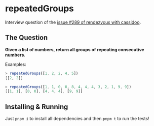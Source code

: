 # repeatedGroups

Interview question of the [issue #289 of rendezvous with cassidoo](https://buttondown.email/cassidoo/archive/like-what-you-do-and-then-you-will-do-your-best/).

## The Question

**Given a list of numbers, return all groups of repeating consecutive numbers.**

Examples:

```js
> repeatedGroups([1, 2, 2, 4, 5])
[[2, 2]]

> repeatedGroups([1, 1, 0, 0, 8, 4, 4, 4, 3, 2, 1, 9, 9])
[[1, 1], [0, 0], [4, 4, 4], [9, 9]]
```

## Installing & Running

Just `pnpm i` to install all dependencies and then `pnpm t` to run the tests!
